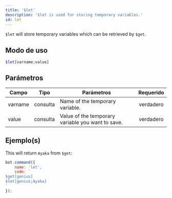 ```yaml
---
title: '$let'
description: '$let is used for storing temporary variables.'
id: let
---
```


`$let` will store temporary variables which can be retrieved by `$get`.

## Modo de uso

```php
$let[varname;value]
```

## Parámetros

| Campo   | Tipo     | Parámetros                                        | Requerido |
| ------- | -------- | ------------------------------------------------- |:---------:|
| varname | consulta | Name of the temporary variable.                   | verdadero |
| value   | consulta | Value of the temporary variable you want to save. | verdadero |

## Ejemplo(s)

This will return `Ayaka` from `$get`:

```javascript
bot.command({
    name: 'let',
    code: `
$get[genius]
$let[genius;Ayaka]
`
});
```
